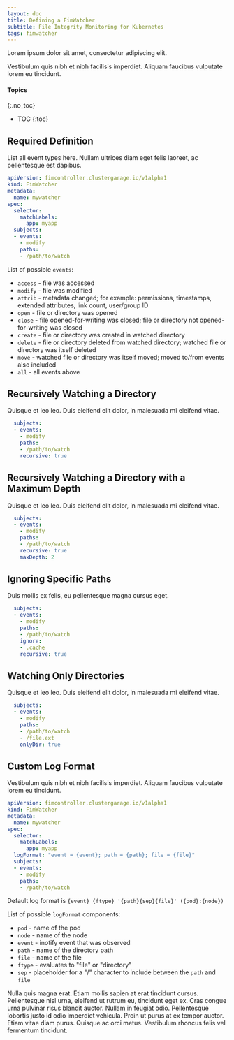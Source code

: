 ```yaml
---
layout: doc
title: Defining a FimWatcher
subtitle: File Integrity Monitoring for Kubernetes
tags: fimwatcher
---
```


Lorem ipsum dolor sit amet, consectetur adipiscing elit.

Vestibulum quis nibh et nibh facilisis imperdiet. Aliquam faucibus vulputate lorem eu tincidunt.

#### Topics
{:.no_toc}
* TOC
{:toc}

## Required Definition

List all event types here. Nullam ultrices diam eget felis laoreet, ac pellentesque est dapibus.

```yaml
apiVersion: fimcontroller.clustergarage.io/v1alpha1
kind: FimWatcher
metadata:
  name: mywatcher
spec:
  selector:
    matchLabels:
      app: myapp
  subjects:
  - events:
    - modify
    paths:
    - /path/to/watch
```

List of possible `events`:
- `access` - file was accessed
- `modify` - file was modified
- `attrib` - metadata changed; for example: permissions, timestamps, extended
  attributes, link count, user/group ID
- `open` - file or directory was opened
- `close` - file opened-for-writing was closed; file or directory not
  opened-for-writing was closed
- `create` - file or directory was created in watched directory
- `delete` - file or directory deleted from watched directory; watched file or
  directory was itself deleted
- `move` - watched file or directory was itself moved; moved to/from events also
  included
- `all` - all events above

## Recursively Watching a Directory

Quisque et leo leo. Duis eleifend elit dolor, in malesuada mi eleifend vitae.

```yaml
  subjects:
  - events:
    - modify
    paths:
    - /path/to/watch
    recursive: true
```

## Recursively Watching a Directory with a Maximum Depth

Quisque et leo leo. Duis eleifend elit dolor, in malesuada mi eleifend vitae.

```yaml
  subjects:
  - events:
    - modify
    paths:
    - /path/to/watch
    recursive: true
    maxDepth: 2
```

## Ignoring Specific Paths

Duis mollis ex felis, eu pellentesque magna cursus eget.

```yaml
  subjects:
  - events:
    - modify
    paths:
    - /path/to/watch
    ignore:
    - .cache
    recursive: true
```

## Watching Only Directories

Quisque et leo leo. Duis eleifend elit dolor, in malesuada mi eleifend vitae.

```yaml
  subjects:
  - events:
    - modify
    paths:
    - /path/to/watch
    - /file.ext
    onlyDir: true
```

## Custom Log Format

Vestibulum quis nibh et nibh facilisis imperdiet. Aliquam faucibus vulputate lorem eu tincidunt.

```yaml
apiVersion: fimcontroller.clustergarage.io/v1alpha1
kind: FimWatcher
metadata:
  name: mywatcher
spec:
  selector:
    matchLabels:
      app: myapp
  logFormat: "event = {event}; path = {path}; file = {file}"
  subjects:
  - events:
    - modify
    paths:
    - /path/to/watch
```

Default log format is `{event} {ftype} '{path}{sep}{file}' ({pod}:{node})`

List of possible `logFormat` components:
- `pod` - name of the pod
- `node` - name of the node
- `event` - inotify event that was observed
- `path` - name of the directory path
- `file` - name of the file
- `ftype` - evaluates to "file" or "directory"
- `sep` - placeholder for a "/" character to include between the `path` and `file`

Nulla quis magna erat. Etiam mollis sapien at erat tincidunt cursus.
Pellentesque nisl urna, eleifend ut rutrum eu, tincidunt eget ex. Cras congue
urna pulvinar risus blandit auctor. Nullam in feugiat odio.  Pellentesque
lobortis justo id odio imperdiet vehicula. Proin ut purus at ex tempor auctor.
Etiam vitae diam purus. Quisque ac orci metus. Vestibulum rhoncus felis vel
fermentum tincidunt.

